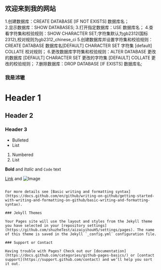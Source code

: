 ## 欢迎来到我的网站
1.创建数据库：CREATE DATABASE  [IF NOT EXISTS] 数据库名；    
2.显示数据库：SHOW DATABASES;
3.打开指定数据库：USE 数据库名；
4.查看字符集和校验规则：SHOW CHARACTER SET;字符集默认为gb2312(国标2312),校对规则为gb2312_chinese_ci
5.创建数据库并设置字符集和校验规则：CREATE DATABASE 数据库名[DEFAULT] CHARACTER SET 字符集   [default] COLLATE 校对规则；
6.更改数据库字符集和校验规则：ALTER DATABASE 更改的数据库 [DEFAULT] CHARACTER SET 更改的字符集  [DEFAULT] COLLATE 更改的校验规则；
7.删除数据库：DROP DATABASE [IF EXISTS] 数据库名;
### 我是沭辙


# Header 1
## Header 2
### Header 3

- Bulleted
- List

1. Numbered
2. List

**Bold** and _Italic_ and `Code` text

[Link](url) and ![Image](src)
```

For more details see [Basic writing and formatting syntax](https://docs.github.com/en/github/writing-on-github/getting-started-with-writing-and-formatting-on-github/basic-writing-and-formatting-syntax).

### Jekyll Themes

Your Pages site will use the layout and styles from the Jekyll theme you have selected in your [repository settings](https://github.com/shuzheTest/aizaiyihouH5/settings/pages). The name of this theme is saved in the Jekyll `_config.yml` configuration file.

### Support or Contact

Having trouble with Pages? Check out our [documentation](https://docs.github.com/categories/github-pages-basics/) or [contact support](https://support.github.com/contact) and we’ll help you sort it out.
